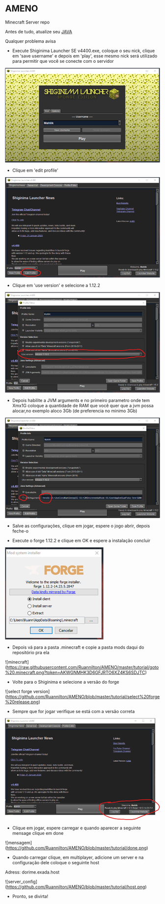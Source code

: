 # AMENO
Minecraft Server repo

Antes de tudo, atualize seu [JAVA](https://www.java.com/pt_BR/download/)

Qualquer problema avisa

- Execute Shiginima Launcher SE v4400.exe, coloque o seu nick, clique em 'save username' e depois em 'play', esse mesmo nick será
utilizado para permitir que você se conecte com o servidor

![launcher](https://raw.githubusercontent.com/Ruannilton/AMENO/master/tutorial/open%20launcher.png?token=AKWGNME5W7TQOQ3D7Z6BABS6SDCVM)

- Clique em 'edit profile'

![edit profile](https://github.com/Ruannilton/AMENO/blob/master/tutorial/click_edit_prof.png)

- Clique em 'use version' e selecione a 1.12.2

![use version](https://github.com/Ruannilton/AMENO/blob/master/tutorial/select%20version.png)

- Depois habilite a JVM arguments e no primeiro parametro onde tem Xmx1G coloque a quantidade de RAM que você quer que a jvm possa alocar,no exemplo
aloco 3Gb (de preferencia no minimo 3Gb)

![jvm args](https://raw.githubusercontent.com/Ruannilton/AMENO/master/tutorial/jvm%20args.png?token=AKWGNMHT6XAXANJJYUXVWSS6SDEOO)

- Salve as configurações, clique em jogar, espere o jogo abrir, depois feche-o

- Execute o forge 1.12.2 e clique em OK e espere a instalação concluir

![install-forge](https://github.com/Ruannilton/AMENO/blob/master/tutorial/install%20forge.png)

- Depois vá para a pasta .minecraft e copie a pasta mods daqui do repositório pra ela

![minecraft] (https://raw.githubusercontent.com/Ruannilton/AMENO/master/tutorial/goto%20.minecraft.png?token=AKWGNMHK3D6GFJRTO6XZ4KS6SDJTC)

- Volte para o Shiginima e selecione a versão do forge

![select forge version] (https://github.com/Ruannilton/AMENO/blob/master/tutorial/select%20forge%20release.png)

- Sempre que for jogar verifique se está com a versão correta

![verificar versão](https://github.com/Ruannilton/AMENO/blob/master/tutorial/verifica%C3%A7%C3%A3o.png)

- Clique em jogar, espere carregar e quando aparecer a seguinte mensage clique em done

![mensagem] (https://github.com/Ruannilton/AMENO/blob/master/tutorial/done.png)

- Quando carregar clique, em multiplayer, adicione um server e na configuração dele coloque o seguinte host

Adress: dorime.exada.host

![server_config] (https://github.com/Ruannilton/AMENO/blob/master/tutorial/host.png)

- Pronto, se divirta!

